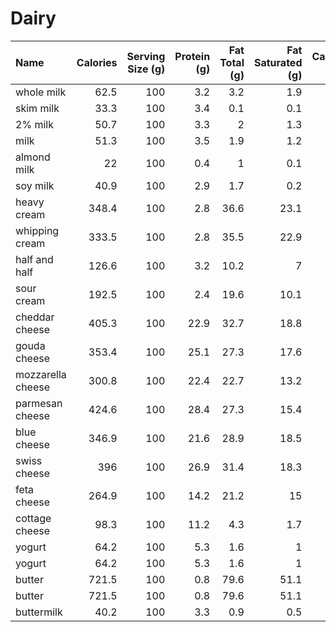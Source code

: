 # Dairy

| Name              |   Calories |   Serving Size (g) |   Protein (g) |   Fat Total (g) |   Fat Saturated (g) |   Carbohydrates (g) |   Fiber (g) |   Sugar (g) |   Sodium (mg) |
|:------------------|-----------:|-------------------:|--------------:|----------------:|--------------------:|--------------------:|------------:|------------:|--------------:|
| whole milk        |       62.5 |                100 |           3.2 |             3.2 |                 1.9 |                 4.8 |         0   |         5.1 |            42 |
| skim milk         |       33.3 |                100 |           3.4 |             0.1 |                 0.1 |                 5   |         0   |         5.1 |            41 |
| 2% milk           |       50.7 |                100 |           3.3 |             2   |                 1.3 |                 4.9 |         0   |         5.1 |            47 |
| milk              |       51.3 |                100 |           3.5 |             1.9 |                 1.2 |                 4.9 |         0   |         0   |            52 |
| almond milk       |       22   |                100 |           0.4 |             1   |                 0.1 |                 3.2 |         0.3 |         2.9 |             3 |
| soy milk          |       40.9 |                100 |           2.9 |             1.7 |                 0.2 |                 3.3 |         0.4 |         2.5 |            49 |
| heavy cream       |      348.4 |                100 |           2.8 |            36.6 |                23.1 |                 2.8 |         0   |         2.9 |            27 |
| whipping cream    |      333.5 |                100 |           2.8 |            35.5 |                22.9 |                 2.8 |         0   |         2.9 |            26 |
| half and half     |      126.6 |                100 |           3.2 |            10.2 |                 7   |                 4.8 |         0   |         4.2 |            60 |
| sour cream        |      192.5 |                100 |           2.4 |            19.6 |                10.1 |                 4.7 |         0   |         3.4 |            30 |
| cheddar cheese    |      405.3 |                100 |          22.9 |            32.7 |                18.8 |                 3.2 |         0   |         0.5 |           653 |
| gouda cheese      |      353.4 |                100 |          25.1 |            27.3 |                17.6 |                 2.2 |         0   |         2.2 |           830 |
| mozzarella cheese |      300.8 |                100 |          22.4 |            22.7 |                13.2 |                 2.2 |         0   |         1   |           623 |
| parmesan cheese   |      424.6 |                100 |          28.4 |            27.3 |                15.4 |                14   |         0   |         0   |          1831 |
| blue cheese       |      346.9 |                100 |          21.6 |            28.9 |                18.5 |                 2.3 |         0   |         0.5 |          1156 |
| swiss cheese      |      396   |                100 |          26.9 |            31.4 |                18.3 |                 1.4 |         0   |         0   |           183 |
| feta cheese       |      264.9 |                100 |          14.2 |            21.2 |                15   |                 4.2 |         0   |         4.1 |           933 |
| cottage cheese    |       98.3 |                100 |          11.2 |             4.3 |                 1.7 |                 3.4 |         0   |         2.7 |           370 |
| yogurt            |       64.2 |                100 |           5.3 |             1.6 |                 1   |                 7.2 |         0   |         7.1 |            69 |
| yogurt            |       64.2 |                100 |           5.3 |             1.6 |                 1   |                 7.2 |         0   |         7.1 |            69 |
| butter            |      721.5 |                100 |           0.8 |            79.6 |                51.1 |                 0.1 |         0   |         0.1 |           637 |
| butter            |      721.5 |                100 |           0.8 |            79.6 |                51.1 |                 0.1 |         0   |         0.1 |           637 |
| buttermilk        |       40.2 |                100 |           3.3 |             0.9 |                 0.5 |                 4.8 |         0   |         4.8 |           187 |